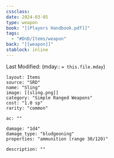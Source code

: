 ```yaml
---
cssclass: 
date: 2024-03-05
type: weapon
book: "[[Players Handbook.pdf]]"
tags:
  - "#DnD/Items/weapon"
back: "[[weapon]]"
stablock: inline
---
```

Last Modified: (mday:: `= this.file.mday`)


```statblock
layout: Items
source: "SRD"
name: "Sling"
image: [[sling.png]]
category: "Simple Ranged Weapons"
cost: "1.0 sp"
rarity: "common"

ac: ""

damage: "1d4"
damage_type: "bludgeoning"
properties: "ammunition (range 30/120)"

description: ""
```